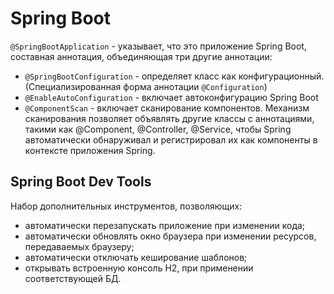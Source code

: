 # Spring Boot

`@SpringBootApplication` - указывает, что это приложение Spring Boot, составная аннотация, объединяющая три другие
аннотации:

- `@SpringBootConfiguration` - определяет класс как конфигурационный. (Специализированная форма аннотации `@Configuration`)
- `@EnableAutoConfiguration` - включает автоконфигурацию Spring Boot
- `@ComponentScan` - включает сканирование компонентов. Механизм сканирования позволяет объявлять другие классы с аннотациями,
такими как @Component, @Controller, @Service, чтобы Spring автоматически обнаруживал и регистрировал их как компоненты в
контексте приложения Spring.

## Spring Boot Dev Tools

Набор дополнительных инструментов, позволяющих:
- автоматически перезапускать приложение при изменении кода;
- автоматически обновлять окно браузера при изменении ресурсов, передаваемых браузеру;
- автоматически отключать кеширование шаблонов;
- открывать встроенную консоль Н2, при применении соответствующей БД.